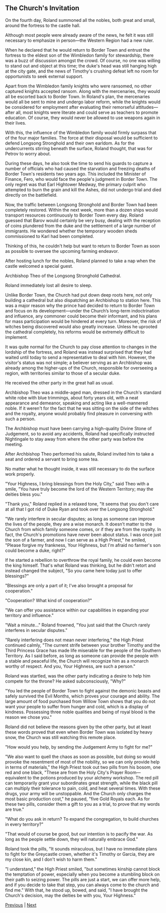 ## The Church's Invitation
On the fourth day, Roland summoned all the nobles, both great and small, around the fortress to the castle hall.

Although most people were already aware of the news, he felt it was still necessary to emphasize in person—the Western Region had a new ruler.

When he declared that he would return to Border Town and entrust the fortress to the eldest son of the Wimbledon family for stewardship, there was a buzz of discussion amongst the crowd. Of course, no one was willing to stand out and object at this time; the duke's head was still hanging high at the city gate, and the news of Timothy's crushing defeat left no room for opportunists to seek external support.

Apart from the Wimbledon family knights who were ransomed, no other captured knights accepted ransom. Along with the mercenaries, they would all be escorted back to Border Town. In Roland's plan, the mercenaries would all be sent to mine and undergo labor reform, while the knights would be considered for employment after evaluating their remorseful attitudes—after all, most knights were literate and could serve as teachers to promote education. Of course, they would never be allowed to use weapons again in their lives.

With this, the influence of the Wimbledon family would firmly surpass that of the four major families. The force at their disposal would be sufficient to defend Longsong Stronghold and their own earldom. As for the undercurrents stirring beneath the surface, Roland thought, that was for Petrov to worry about.

During these days, he also took the time to send his guards to capture a number of officials who had caused the starvation and freezing deaths of Border Town's residents two years ago. This included the Minister of Finance, Fero, who would face the people's judgment in Border Town. The only regret was that Earl Hightower Medway, the primary culprit who attempted to burn the grain and kill the Ashes, did not undergo trial and died directly on the battlefield.

Now, the traffic between Longsong Stronghold and Border Town had been completely restored. Within the next week, more than a dozen ships would transport resources continuously to Border Town every day. Roland guessed that Barov would certainly be very busy, dealing with the reception of coins plundered from the duke and the settlement of a large number of immigrants. He wondered whether the temporary wooden sheds commissioned to Karl had been completed.

Thinking of this, he couldn't help but want to return to Border Town as soon as possible to oversee the upcoming farming endeavor.

After hosting lunch for the nobles, Roland planned to take a nap when the castle welcomed a special guest.



Archbishop Theo of the Longsong Stronghold Cathedral.

Roland immediately lost all desire to sleep.

Unlike Border Town, the Church had put down deep roots here, not only building a cathedral but also dispatching an Archbishop to station here. This was a major reason why the prince had decided to return to Border Town and focus on its development—under the Church’s long-term indoctrination and influence, any commoner could become their informant, and his plans for mass participation would be hindered at every turn. Moreover, the risk of witches being discovered would also greatly increase. Unless he uprooted the cathedral completely, his reforms would be extremely difficult to implement.

It was quite normal for the Church to pay close attention to changes in the lordship of the fortress, and Roland was instead surprised that they had waited until today to send a representative to deal with him. However, the visitor's status was not simple; a believer serving as an Archbishop was already among the higher-ups of the Church, responsible for overseeing a region, with territories similar to those of a secular duke.

He received the other party in the great hall as usual.

Archbishop Theo was a middle-aged man, dressed in the Church's standard white robe with blue trimmings, about forty years old, with a neat appearance and demeanor, speaking and acting like a well-mannered noble. If it weren't for the fact that he was sitting on the side of the witches and the royalty, anyone would probably find pleasure in conversing with such a person.

The Archbishop must have been carrying a high-quality Divine Stone of Judgement, so to avoid any accidents, Roland had specifically instructed Nightingale to stay away from where the other party was before the meeting.

After Archbishop Theo performed his salute, Roland invited him to take a seat and ordered a servant to bring some tea.

No matter what he thought inside, it was still necessary to do the surface work properly.



"Your Highness, I bring blessings from the Holy City," said Theo with a smile, "You have truly become the lord of the Western Territory; may the deities bless you."

"Thank you," Roland replied in a relaxed tone, "It seems that you don't care at all that I got rid of Duke Ryan and took over the Longsong Stronghold."

"We rarely interfere in secular disputes; as long as someone can improve the lives of the people, they are a wise monarch. It doesn’t matter to the Church from which family someone comes, or if they are from the royalty. In fact, the Church's promotions have never been about status. I was once just the son of a farmer, and now I can serve as a High Priest," he smiled, "Please forgive my frankness, Your Highness, but I'm afraid no farmer's son could become a duke, right?"

If he started a rebellion to overthrow the royal family, he could even become the king himself. That's what Roland was thinking, but he didn't retort and instead changed the subject, "So you came here today just to offer blessings?"

"Blessings are only a part of it; I've also brought a proposal for cooperation."

"Cooperation? What kind of cooperation?"

"We can offer you assistance within our capabilities in expanding your territory and influence."

"Wait a minute..." Roland frowned, "You just said that the Church rarely interferes in secular disputes."

"Rarely interfering does not mean never interfering," the High Priest continued calmly, "The current strife between your brother Timothy and the Third Princess Grace has made life miserable for the people of the Southern Territory. As I said before, as long as someone can provide the people with a stable and peaceful life, the Church will recognize him as a monarch worthy of respect. And you, Your Highness, are such a person."



Roland was startled, was the other party indicating a desire to help him compete for the throne? He asked subconsciously, "Why?"



"You led the people of Border Town to fight against the demonic beasts and safely survived the Evil Months, which proves your courage and ability. The large amount of food purchased from Willow Town shows that you do not want your people to suffer from hunger and cold, which is a display of kindness. Possessing three noble qualities and being of royal blood is the reason we chose you."



Roland did not believe the reasons given by the other party, but at least these words proved that even when Border Town was isolated by heavy snow, the Church was still watching this remote place.



"How would you help, by sending the Judgement Army to fight for me?"



"We also want to quell the chaos as soon as possible, but doing so would provoke the resentment of most of the nobility, so we can only provide help in terms of materials," the High Priest took out two pills from his bosom, one red and one black, "These are from the Holy City's Prayer Room—equivalent to the potions produced by your alchemy workshop. The red pill can temporarily grant your subordinates great strength, while the black pill can multiply their tolerance to pain, cold, and heat several times. With these drugs, your army will be unstoppable. And the Church only charges the most basic production cost," he paused, "five Gold Royals each. As for these two pills, consider them a gift to you as a trial, to prove that my words are true."



"What do you ask in return? To expand the congregation, to build churches in every territory?"



"That would of course be good, but our intention is to pacify the war. As long as the people settle down, they will naturally embrace God."



Roland took the pills, "It sounds miraculous, but I have no immediate plans to fight for the Greycastle crown, whether it's Timothy or Garcia, they are my close kin, and I don't wish to harm them."



"I understand," the High Priest smiled, "but sometimes kinship cannot block the temptation of power, especially when you become a stumbling block on their path to seizing power. The pills are just a start, we can offer more help, and if you decide to take that step, you can always come to the church and find me." With that, he stood up, bowed, and said, "I have brought the Church's decision, may the deities be with you, Your Highness."





[Previous](CH0122.md) | [Next](CH0124.md)
